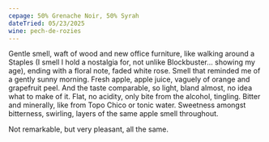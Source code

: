 ```yaml
---
cepage: 50% Grenache Noir, 50% Syrah
dateTried: 05/23/2025
wine: pech-de-rozies
---
```


Gentle smell, waft of wood and new office furniture, like walking around a Staples (I smell I hold a nostalgia for, not unlike Blockbuster... showing my age), ending with a floral note, faded white rose. Smell that reminded me of a gently sunny morning. Fresh apple, apple juice, vaguely of orange and grapefruit peel. And the taste comparable, so light, bland almost, no idea what to make of it. Flat, no acidity, only bite from the alcohol, tingling. Bitter and minerally, like from Topo Chico or tonic water. Sweetness amongst bitterness, swirling, layers of the same apple smell throughout.

Not remarkable, but very pleasant, all the same.
